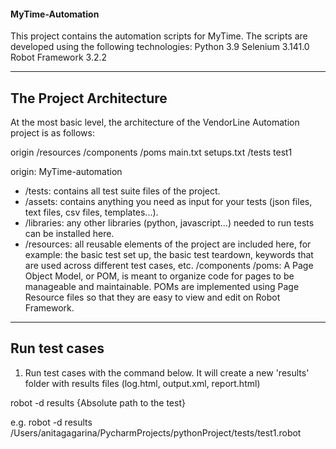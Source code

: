 #### MyTime-Automation

This project contains the automation scripts for MyTime. The scripts are developed using the following technologies:
Python 3.9
Selenium 3.141.0
Robot Framework 3.2.2

---

## The Project Architecture

At the most basic level, the architecture of the VendorLine Automation project is as follows:

origin
	/resources
		/components
		/poms
		main.txt
		setups.txt
	/tests
		test1

origin: MyTime-automation
* /tests: contains all test suite files of the project.
* /assets: contains anything you need as input for your tests (json files, text files, csv files, templates...). 
* /libraries: any other libraries (python, javascript...) needed to run tests can be installed here.
* /resources: all reusable elements of the project are included here, for example: the basic test set up, the basic test teardown, keywords that are used across different test cases, etc. 
	/components
	/poms: A Page Object Model, or POM, is meant to organize code for pages to be manageable and maintainable. POMs are implemented using Page Resource files so that they are easy to view and edit on Robot Framework. 
---

## Run test cases

1. Run test cases with the command below. It will create a new 'results' folder with results files (log.html, output.xml, report.html)
 
robot -d results {Absolute path to the test}

e.g. robot -d results /Users/anitagagarina/PycharmProjects/pythonProject/tests/test1.robot
